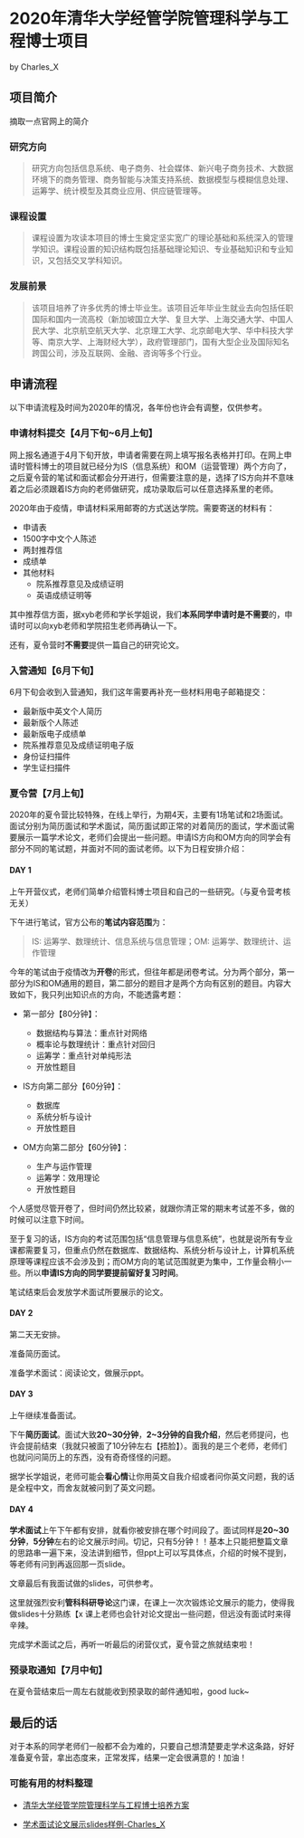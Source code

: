 # 2020年清华大学经管学院管理科学与工程博士项目

by Charles_X

## 项目简介

摘取一点官网上的简介

### 研究方向

> 研究方向包括信息系统、电子商务、社会媒体、新兴电子商务技术、大数据环境下的商务管理、商务智能与决策支持系统、数据模型与模糊信息处理、运筹学、统计模型及其商业应用、供应链管理等。

### 课程设置

> 课程设置为攻读本项目的博士生奠定坚实宽广的理论基础和系统深入的管理学知识。课程设置的知识结构既包括基础理论知识、专业基础知识和专业知识，又包括交叉学科知识。

### 发展前景

> 该项目培养了许多优秀的博士毕业生。该项目近年毕业生就业去向包括任职国际和国内一流高校（新加坡国立大学、复旦大学、上海交通大学、中国人民大学、北京航空航天大学、北京理工大学、北京邮电大学、华中科技大学等、南京大学、上海财经大学），政府管理部门，国有大型企业及国际知名跨国公司，涉及互联网、金融、咨询等多个行业。


## 申请流程

以下申请流程及时间为2020年的情况，各年份也许会有调整，仅供参考。

### 申请材料提交【4月下旬~6月上旬】

网上报名通道于4月下旬开放，申请者需要在网上填写报名表格并打印。在网上申请时管科博士的项目就已经分为IS（信息系统）和OM（运营管理）两个方向了，之后夏令营的笔试和面试都会分开进行，但需要注意的是，选择了IS方向并不意味着之后必须跟着IS方向的老师做研究，成功录取后可以任意选择系里的老师。

2020年由于疫情，申请材料采用邮寄的方式送达学院。需要寄送的材料有：

- 申请表
- 1500字中文个人陈述
- 两封推荐信
- 成绩单
- 其他材料
    - 院系推荐意见及成绩证明
    - 英语成绩证明等

其中推荐信方面，据xyb老师和学长学姐说，我们**本系同学申请时是不需要**的，申请时可以向xyb老师和学院招生老师再确认一下。

还有，夏令营时**不需要**提供一篇自己的研究论文。

### 入营通知【6月下旬】

6月下旬会收到入营通知，我们这年需要再补充一些材料用电子邮箱提交：

- 最新版中英文个人简历
- 最新版个人陈述
- 最新版电子成绩单
- 院系推荐意见及成绩证明电子版
- 身份证扫描件
- 学生证扫描件

### 夏令营【7月上旬】

2020年的夏令营比较特殊，在线上举行，为期4天，主要有1场笔试和2场面试。面试分别为简历面试和学术面试，简历面试即正常的对着简历的面试，学术面试需要展示一篇学术论文，老师们会提出一些问题。申请IS方向和OM方向的同学会有部分不同的笔试题，并面对不同的面试老师。以下为日程安排介绍：

#### DAY 1

上午开营仪式，老师们简单介绍管科博士项目和自己的一些研究。（与夏令营考核无关）

下午进行笔试，官方公布的**笔试内容范围**为：

> IS: 运筹学、数理统计、信息系统与信息管理；OM: 运筹学、数理统计、运作管理

今年的笔试由于疫情改为**开卷**的形式，但往年都是闭卷考试。分为两个部分，第一部分为IS和OM通用的题目，第二部分的题目才是两个方向有区别的题目。内容大致如下，我只列出知识点的方向，不能透露考题：

- 第一部分【80分钟】：
    - 数据结构与算法：重点针对网络
    - 概率论与数理统计：重点针对回归
    - 运筹学：重点针对单纯形法
    - 开放性题目

- IS方向第二部分【60分钟】：
    - 数据库
    - 系统分析与设计
    - 开放性题目

- OM方向第二部分【60分钟】：
    - 生产与运作管理
    - 运筹学：效用理论
    - 开放性题目

个人感觉尽管开卷了，但时间仍然比较紧，就跟你清正常的期末考试差不多，做的时候可以注意下时间。

至于复习的话，IS方向的考试范围包括“信息管理与信息系统”，也就是说所有专业课都需要复习，但重点仍然在数据库、数据结构、系统分析与设计上，计算机系统原理等课程应该不会涉及到；而OM方向的笔试范围就更为集中，工作量会稍小一些。所以**申请IS方向的同学要提前留好复习时间**。

笔试结束后会发放学术面试所要展示的论文。

#### DAY 2

第二天无安排。

准备简历面试。

准备学术面试：阅读论文，做展示ppt。

#### DAY 3

上午继续准备面试。

下午**简历面试**。面试大致**20~30分钟**，**2~3分钟的自我介绍**，然后老师提问，也许会提前结束（我就只被面了10分钟左右【捂脸】）。面我的是三个老师，老师们也就问问简历上的东西，没有奇奇怪怪的问题。

据学长学姐说，老师可能会**看心情**让你用英文自我介绍或者问你英文问题，我的话是全程中文，而舍友就被问到了英文问题。

#### DAY 4

**学术面试**上午下午都有安排，就看你被安排在哪个时间段了。面试同样是**20~30分钟**，**5分钟**左右的论文展示时间。切记，只有5分钟！！基本上只能把整篇文章的思路串一遍下来，没法讲到细节，但ppt上可以写具体点，介绍的时候不提到，等老师有问到再返回那一页slide。

文章最后有我面试做的slides，可供参考。

这里就强烈安利**管科科研导论**这门课，在课上一次次锻炼论文展示的能力，使得我做slides十分熟练【x 课上老师也会针对论文提出一些问题，但远没有面试时来得辛辣。

完成学术面试之后，再听一听最后的闭营仪式，夏令营之旅就结束啦！


### 预录取通知【7月中旬】

在夏令营结束后一周左右就能收到预录取的邮件通知啦，good luck~

## 最后的话

对于本系的同学老师们一般都不会为难的，只要自己想清楚要走学术这条路，好好准备夏令营，拿出态度来，正常发挥，结果一定会很满意的！加油！

### 可能有用的材料整理

- [清华大学经管学院管理科学与工程博士培养方案](管科博士培养方案.pdf)

- [学术面试论文展示slides样例-Charles_X](pre_slides.pdf)




